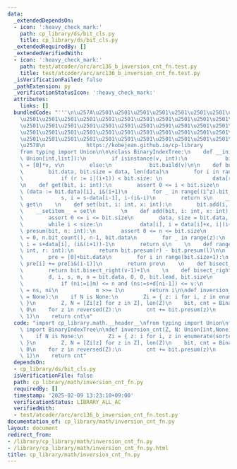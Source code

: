 ```yaml
---
data:
  _extendedDependsOn:
  - icon: ':heavy_check_mark:'
    path: cp_library/ds/bit_cls.py
    title: cp_library/ds/bit_cls.py
  _extendedRequiredBy: []
  _extendedVerifiedWith:
  - icon: ':heavy_check_mark:'
    path: test/atcoder/arc/arc136_b_inversion_cnt_fn.test.py
    title: test/atcoder/arc/arc136_b_inversion_cnt_fn.test.py
  _isVerificationFailed: false
  _pathExtension: py
  _verificationStatusIcon: ':heavy_check_mark:'
  attributes:
    links: []
  bundledCode: "'''\n\u257A\u2501\u2501\u2501\u2501\u2501\u2501\u2501\u2501\u2501\u2501\
    \u2501\u2501\u2501\u2501\u2501\u2501\u2501\u2501\u2501\u2501\u2501\u2501\u2501\
    \u2501\u2501\u2501\u2501\u2501\u2501\u2501\u2501\u2501\u2501\u2501\u2501\u2501\
    \u2501\u2501\u2501\u2501\u2501\u2501\u2501\u2501\u2501\u2501\u2501\u2501\u2501\
    \u2501\u2501\u2501\u2501\u2501\u2501\u2501\u2501\u2501\u2501\u2501\u2501\u2501\
    \u2578\n             https://kobejean.github.io/cp-library               \n'''\n\
    from typing import Union\n\n\nclass BinaryIndexTree:\n    def __init__(bit, v:\
    \ Union[int,list]):\n        if isinstance(v, int):\n            bit.data, bit.size\
    \ = [0]*v, v\n        else:\n            bit.build(v)\n\n    def build(bit, data):\n\
    \        bit.data, bit.size = data, len(data)\n        for i in range(bit.size):\n\
    \            if (r := i|(i+1)) < bit.size: \n                data[r] += data[i]\n\
    \n    def get(bit, i: int):\n        assert 0 <= i < bit.size\n        s, z =\
    \ (data := bit.data)[i], i&(i+1)\n        for _ in range((i^z).bit_count()):\n\
    \            s, i = s-data[i-1], i-(i&-i)\n        return s\n    __getitem__ =\
    \ get\n    \n    def set(bit, i: int, x: int):\n        bit.add(i, x-bit.get(i))\n\
    \    __setitem__ = set\n        \n    def add(bit, i: int, x: int) -> None:\n\
    \        assert 0 <= i <= bit.size\n        data, size = bit.data, bit.size\n\
    \        while i < size:\n            data[i], i = data[i]+x, i|(i+1)\n\n    def\
    \ presum(bit, n: int):\n        assert 0 <= n <= bit.size\n        s, z, i, data\
    \ = 0, n.bit_count(), n-1, bit.data\n        for _ in range(z):\n            s,\
    \ i = s+data[i], (i&(i+1))-1\n        return s\n    \n    def range_sum(bit, l:\
    \ int, r: int):\n        return bit.presum(r) - bit.presum(l)\n\n    def prelist(bit):\n\
    \        pre = [0]+bit.data\n        for i in range(bit.size+1):\n           \
    \ pre[i] += pre[i&(i-1)]\n        return pre\n    \n    def bisect_left(bit, v):\n\
    \        return bit.bisect_right(v-1)+1\n    \n    def bisect_right(bit, v):\n\
    \        d, i, s, m, n = bit.data, 0, 0, bit.lead, bit.size\n        while m:\n\
    \            if (ni:=i|m) <= n and (ns:=s+d[ni-1]) <= v:\n                s, i\
    \ = ns, ni\n            m >>= 1\n        return i\n\ndef inversion_cnt(Z, N: Union[int,None]\
    \ = None):\n    if N is None:\n        Zi = { z: i for i, z in enumerate(sorted(set(Z)))\
    \ }\n        Z, N = [Zi[z] for z in Z], len(Z)\n    bit, cnt = BinaryIndexTree(N),\
    \ 0\n    for z in reversed(Z):\n        cnt += bit.presum(z)\n        bit.add(z,\
    \ 1)\n    return cnt\n"
  code: "import cp_library.math.__header__\nfrom typing import Union\nfrom cp_library.ds.bit_cls\
    \ import BinaryIndexTree\n\ndef inversion_cnt(Z, N: Union[int,None] = None):\n\
    \    if N is None:\n        Zi = { z: i for i, z in enumerate(sorted(set(Z)))\
    \ }\n        Z, N = [Zi[z] for z in Z], len(Z)\n    bit, cnt = BinaryIndexTree(N),\
    \ 0\n    for z in reversed(Z):\n        cnt += bit.presum(z)\n        bit.add(z,\
    \ 1)\n    return cnt"
  dependsOn:
  - cp_library/ds/bit_cls.py
  isVerificationFile: false
  path: cp_library/math/inversion_cnt_fn.py
  requiredBy: []
  timestamp: '2025-02-09 13:23:10+09:00'
  verificationStatus: LIBRARY_ALL_AC
  verifiedWith:
  - test/atcoder/arc/arc136_b_inversion_cnt_fn.test.py
documentation_of: cp_library/math/inversion_cnt_fn.py
layout: document
redirect_from:
- /library/cp_library/math/inversion_cnt_fn.py
- /library/cp_library/math/inversion_cnt_fn.py.html
title: cp_library/math/inversion_cnt_fn.py
---
```

